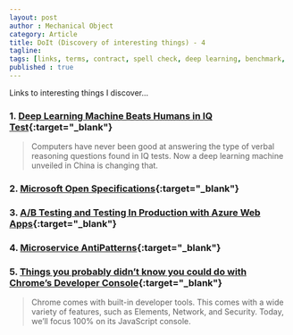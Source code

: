 ```yaml
---
layout: post
author : Mechanical Object
category: Article
title: DoIt (Discovery of interesting things) - 4
tagline: 
tags: [links, terms, contract, spell check, deep learning, benchmark, .net, c#]
published : true
--- 
```


Links to interesting things I discover...

<!--more-->

### 1. [Deep Learning Machine Beats Humans in IQ Test](https://www.technologyreview.com/s/538431/deep-learning-machine-beats-humans-in-iq-test/){:target="_blank"}

>Computers have never been good at answering the type of verbal reasoning questions found 
>in IQ tests. Now a deep learning machine unveiled in China is changing that.

### 2. [Microsoft Open Specifications](https://protocollp.azurewebsites.net/page/OfficeCollection/){:target="_blank"}

### 3. [A/B Testing and Testing In Production with Azure Web Apps](http://www.hanselman.com/blog/ABTestingAndTestingInProductionWithAzureWebApps.aspx){:target="_blank"}

### 4. [Microservice AntiPatterns](http://theburningmonk.com/2015/05/craftconf15-takeaways-from-microservice-antipatterns/){:target="_blank"}

### 5. [Things you probably didn’t know you could do with Chrome’s Developer Console](https://medium.freecodecamp.com/10-tips-to-maximize-your-javascript-debugging-experience-b69a75859329#.to7yhcs63){:target="_blank"}

>Chrome comes with built-in developer tools. This comes with a wide variety of features, such as Elements, Network, and Security. 
>Today, we’ll focus 100% on its JavaScript console.